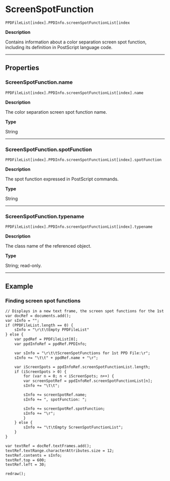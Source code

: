 # ScreenSpotFunction

`PPDFileList[index].PPDInfo.screenSpotFunctionList[index`

**Description**

Contains information about a color separation screen spot function, including its definition in PostScript language code.

---

## Properties

### ScreenSpotFunction.name

`PPDFileList[index].PPDInfo.screenSpotFunctionList[index].name`

**Description**

The color separation screen spot function name.

**Type**

String

---

### ScreenSpotFunction.spotFunction

`PPDFileList[index].PPDInfo.screenSpotFunctionList[index].spotFunction`

**Description**

The spot function expressed in PostScript commands.

**Type**

String

---

### ScreenSpotFunction.typename

`PPDFileList[index].PPDInfo.screenSpotFunctionList[index].typename`

**Description**

The class name of the referenced object.

**Type**

String; read-only.

---

## Example

### Finding screen spot functions

```default
// Displays in a new text frame, the screen spot functions for the 1st PPD file.
var docRef = documents.add();
var sInfo = "";
if (PPDFileList.length == 0) {
    sInfo = "\r\t\tEmpty PPDFileList"
} else {
    var ppdRef = PPDFileList[0];
    var ppdInfoRef = ppdRef.PPDInfo;

    var sInfo = "\r\t\tScreenSpotFunctions for 1st PPD File:\r";
    sInfo += "\t\t" + ppdRef.name + "\r";

    var iScreenSpots = ppdInfoRef.screenSpotFunctionList.length;
    if (iScreenSpots > 0) {
        for (var n = 0; n < iScreenSpots; n++) {
        var screenSpotRef = ppdInfoRef.screenSpotFunctionList[n];
        sInfo += "\t\t";

        sInfo += screenSpotRef.name;
        sInfo += ", spotFunction: ";

        sInfo += screenSpotRef.spotFunction;
        sInfo += "\r";
        }
    } else {
        sInfo += "\t\tEmpty ScreenSpotFunctionList";
    }
}

var textRef = docRef.textFrames.add();
textRef.textRange.characterAttributes.size = 12;
textRef.contents = sInfo;
textRef.top = 600;
textRef.left = 30;

redraw();
```
